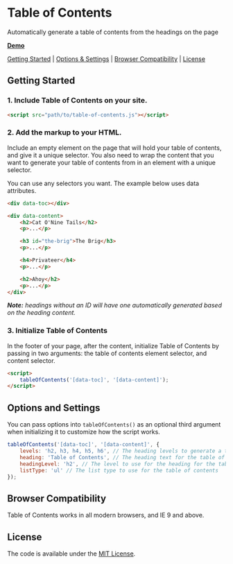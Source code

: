# Table of Contents
Automatically generate a table of contents from the headings on the page

**[Demo](https://cferdinandi.github.io/table-of-contents/)**

[Getting Started](#getting-started) | [Options & Settings](#options-and-settings) | [Browser Compatibility](#browser-compatibility) | [License](#license)


## Getting Started

### 1. Include Table of Contents on your site.

```html
<script src="path/to/table-of-contents.js"></script>
```

### 2. Add the markup to your HTML.

Include an empty element on the page that will hold your table of contents, and give it a unique selector. You also need to wrap the content that you want to generate your table of contents from in an element with a unique selector.

You can use any selectors you want. The example below uses data attributes.

```html
<div data-toc></div>

<div data-content>
	<h2>Cat O'Nine Tails</h2>
	<p>...</p>

	<h3 id="the-brig">The Brig</h3>
	<p>...</p>

	<h4>Privateer</h4>
	<p>...</p>

	<h2>Ahoy</h2>
	<p>...</p>
</div>
```

*__Note:__ headings without an ID will have one automatically generated based on the heading content.*

### 3. Initialize Table of Contents

In the footer of your page, after the content, initialize Table of Contents by passing in two arguments: the table of contents element selector, and content selector.

```html
<script>
	tableOfContents('[data-toc]', '[data-content]');
</script>
```



## Options and Settings

You can pass options into `tableOfContents()` as an optional third argument when initializing it to customize how the script works.

```javascript
tableOfContents('[data-toc]', '[data-content]', {
	levels: 'h2, h3, h4, h5, h6', // The heading levels to generate a table of contents from
	heading: 'Table of Contents', // The heading text for the table of contents list
	headingLevel: 'h2', // The level to use for the heading for the table of contents list
	listType: 'ul' // The list type to use for the table of contents
});
```



## Browser Compatibility

Table of Contents works in all modern browsers, and IE 9 and above.



## License

The code is available under the [MIT License](LICENSE.md).